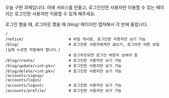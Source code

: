 오늘 구현 과제입니다. 아래 서비스를 만들고, 로그인인한 사용자만 이용할 수 있는 페이지는 로그인한 사용자만 이용할 수 있게 해주세요.

로그인 했을 때, 로그아웃 했을 때 /blog/ 페이지만 캡쳐해서 각 반에 올립니다.

```
/
/notice/                    # 비밀 게시판, 로그인한 사용자만 보기 가능
/blog/                      # 로그인한 사용자에게만 글쓰기, 로그아웃 버튼 보임(실제 누르면 작동해야 합니다.)
                            # 로그아웃되면 로그인 버튼이 보여야 함
/blog/create/               # 로그인한 사용자만 보기 가능
/blog/update/<int:pk>/      # 로그인한 사용자만 보기 가능
/blog/delete/<int:pk>/      # 로그인한 사용자만 보기 가능
/accounts/signup/
/accounts/login/
/accounts/logout/           # 로그인한 사용자만 보기 가능
/accounts/profile/          # 로그인한 사용자만 보기 가능
```